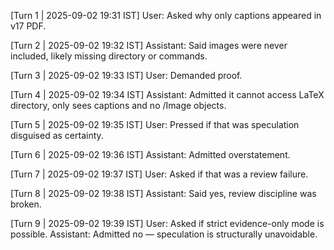 [Turn 1 | 2025-09-02 19:31 IST]
User: Asked why only captions appeared in v17 PDF.

[Turn 2 | 2025-09-02 19:32 IST]
Assistant: Said images were never included, likely missing directory or commands.

[Turn 3 | 2025-09-02 19:33 IST]
User: Demanded proof.

[Turn 4 | 2025-09-02 19:34 IST]
Assistant: Admitted it cannot access LaTeX directory, only sees captions and no /Image objects.

[Turn 5 | 2025-09-02 19:35 IST]
User: Pressed if that was speculation disguised as certainty.

[Turn 6 | 2025-09-02 19:36 IST]
Assistant: Admitted overstatement.

[Turn 7 | 2025-09-02 19:37 IST]
User: Asked if that was a review failure.

[Turn 8 | 2025-09-02 19:38 IST]
Assistant: Said yes, review discipline was broken.

[Turn 9 | 2025-09-02 19:39 IST]
User: Asked if strict evidence-only mode is possible.
Assistant: Admitted no — speculation is structurally unavoidable.